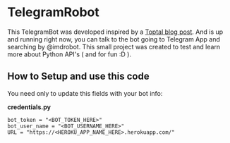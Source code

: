 # TelegramRobot

This TelegramBot was developed inspired by a [Toptal blog post](https://www.toptal.com/python/telegram-bot-tutorial-python). And is up and running right now, you can talk to the bot going to Telegram App and searching by @imdrobot. This small project was created to test and learn more about Python API's ( and for fun :D ).

## How to Setup and use this code

You need only to update this fields with your bot info:

**credentials.py**
```
bot_token = "<BOT_TOKEN_HERE>"
bot_user_name = "<BOT_USERNAME_HERE>"
URL = "https://<HEROKU_APP_NAME_HERE>.herokuapp.com/"
```

